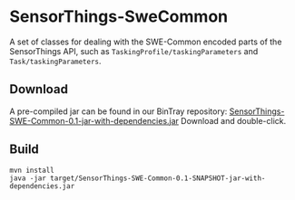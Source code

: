 # SensorThings-SweCommon

A set of classes for dealing with the SWE-Common encoded parts of the SensorThings API, such as `TaskingProfile/taskingParameters` and `Task/taskingParameters`.

## Download

A pre-compiled jar can be found in our BinTray repository: [SensorThings-SWE-Common-0.1-jar-with-dependencies.jar](https://dl.bintray.com/fraunhoferiosb/Maven/de/fraunhofer/iosb/ilt/SensorThings-SWE-Common/0.1/:SensorThings-SWE-Common-0.1-jar-with-dependencies.jar)
Download and double-click.

## Build
```
mvn install
java -jar target/SensorThings-SWE-Common-0.1-SNAPSHOT-jar-with-dependencies.jar
```
